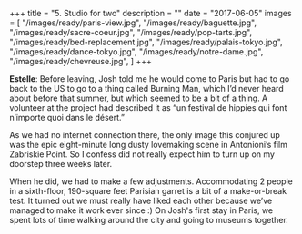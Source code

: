 +++
title = "5. Studio for two"
description = ""
date = "2017-06-05"
images = [
  "/images/ready/paris-view.jpg",
  "/images/ready/baguette.jpg",
  "/images/ready/sacre-coeur.jpg",
  "/images/ready/pop-tarts.jpg",
  "/images/ready/bed-replacement.jpg",
  "/images/ready/palais-tokyo.jpg",
  "/images/ready/dance-tokyo.jpg",
  "/images/ready/notre-dame.jpg",
  "/images/ready/chevreuse.jpg",
]
+++

**Estelle**: Before leaving, Josh told me he would come to Paris but had to go back to the US to go to a thing called Burning Man, which I’d never heard about before that summer, but which seemed to be a bit of a thing. A volunteer at the project had described it as “un festival de hippies qui font n’importe quoi dans le désert.”

As we had no internet connection there, the only image this conjured up was the epic eight-minute long dusty lovemaking scene in Antonioni’s film Zabriskie Point. So I confess did not really expect him to turn up on my doorstep three weeks later.

When he did, we had to make a few adjustments. Accommodating 2 people in a sixth-floor, 190-square feet Parisian garret is a bit of a make-or-break test. It turned out we must really have liked each other because we’ve managed to make it work ever since :) On Josh's first stay in Paris, we spent lots of time walking around the city and going to museums together.
